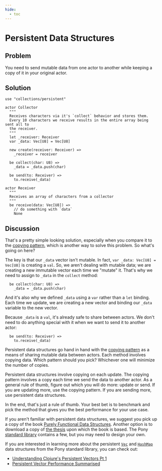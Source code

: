 ```yaml
---
hide:
  - toc
---
```


# Persistent Data Structures

## Problem

You need to send mutable data from one actor to another while keeping a copy of it in your original actor.

## Solution

```pony
use "collections/persistent"

actor Collector
  """
  Receives characters via it's `collect` behavior and stores them.
  Every 10 characters we receive results in the entire array being sent all to
  the receiver.
  """
  let _receiver: Receiver
  var _data: Vec[U8] = Vec[U8]

  new create(receiver: Receiver) =>
    _receiver = receiver

  be collect(char: U8) =>
    _data = _data.push(char)

  be send(to: Receiver) =>
    to.receive(_data)

actor Receiver
  """
  Receives an array of characters from a collector
  """
  be receive(data: Vec[U8]) =>
    // do something with `data`
    None
```

## Discussion

That's a pretty simple looking solution, especially when you compare it to the [copying pattern](copying.md), which is another way to solve this problem. So what's going on here?

The key is that our `_data` vector isn't mutable. In fact, `var _data: Vec[U8] = Vec[U8]` is creating a `val`. So, we aren't dealing with mutable data; we are creating a new immutable vector each time we "mutate" it. That's why we need to assign to `_data` in the `collect` method:

```pony
  be collect(char: U8) =>
    _data = _data.push(char)
```

And it's also why we defined `_data` using a `var` rather than a `let` binding. Each time we update, we are creating a new vector and binding our `_data` variable to the new vector.

Because `_data` is a `val`, it's already safe to share between actors. We don't need to do anything special with it when we want to send it to another actor:

```pony
  be send(to: Receiver) =>
    to.receive(_data)
```

Persistent data structures go hand in hand with the [copying pattern](copying.md) as a means of sharing mutable data between actors. Each method involves copying data. Which pattern should you pick? Whichever one will minimize the number of copies.

Persistent data structures involve copying on each update. The copying pattern involves a copy each time we send the data to another actor. As a general rule of thumb, figure out which you will do more: update or send. If you are updating more, use the copying pattern. If you are sending more, use persistent data structures.

In the end, that's just a rule of thumb. Your best bet is to benchmark and pick the method that gives you the best performance for your use case.

If you aren't familiar with persistent data structures, we suggest you pick up a copy of the book [Purely Functional Data Structures](https://www.thriftbooks.com/w/purely-functional-data-structures_chris-okasaki/648821/item/4430756). Another option is to download a copy of [the thesis](https://citeseerx.ist.psu.edu/pdf/997655282a2f37f421808739a1127fac61621cb0) upon which the book is based. The Pony [standard library](https://stdlib.ponylang.io/collections-persistent--index/) contains a few, but you may need to design your own.

If you are interested in learning more about the persistent [`Vec`](https://stdlib.ponylang.io/collections-persistent-Vec/) and [`HashMap`](https://stdlib.ponylang.io/collections-persistent-HashMap/) data structures from the Pony standard library, you can check out:

- [Understanding Clojure's Persistent Vectors Pt 1](https://hypirion.com/musings/understanding-persistent-vector-pt-1)
- [Persistent Vector Performance Summarised](https://hypirion.com/musings/persistent-vector-performance-summarised)
